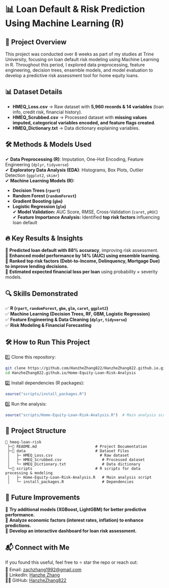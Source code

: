 # 📊 Loan Default & Risk Prediction Using Machine Learning (R)  

## 🚀 Project Overview  
This project was conducted over 8 weeks as part of my studies at Trine University, focusing on loan default risk modeling using Machine Learning in R. Throughout this period, I explored data preprocessing, feature engineering, decision trees, ensemble models, and model evaluation to develop a predictive risk assessment tool for home equity loans.  

## 📊 Dataset Details  
- **HMEQ_Loss.csv** → Raw dataset with **5,960 records & 14 variables** (loan info, credit risk, financial history).  
- **HMEQ_Scrubbed.csv** → Processed dataset with **missing values imputed, categorical variables encoded, and feature flags created**.  
- **HMEQ_Dictionary.txt** → Data dictionary explaining variables.  

## 🛠️ Methods & Models Used  
✔ **Data Preprocessing (R)**: Imputation, One-Hot Encoding, Feature Engineering (`dplyr`, `tidyverse`)  
✔ **Exploratory Data Analysis (EDA)**: Histograms, Box Plots, Outlier Detection (`ggplot2`, `skimr`)  
✔ **Machine Learning Models (R):**  
  - **Decision Trees (`rpart`)**  
  - **Random Forest (`randomForest`)**  
  - **Gradient Boosting (`gbm`)**  
  - **Logistic Regression (`glm`)**  
✔ **Model Validation:** AUC Score, RMSE, Cross-Validation (`caret`, `pROC`)  
✔ **Feature Importance Analysis:** Identified **top risk factors** influencing loan default  

## 🔥 Key Results & Insights  
📌 **Predicted loan default with 88% accuracy**, improving risk assessment.  
📌 **Enhanced model performance by 14% (AUC) using ensemble learning.**  
📌 **Ranked top risk factors (Debt-to-Income, Delinquency, Mortgage Due) to improve lending decisions.**  
📌 **Estimated expected financial loss per loan** using probability × severity models.  

## 🔍 Skills Demonstrated  
✅ **R (`rpart`, `randomForest`, `gbm`, `glm`, `caret`, `ggplot2`)**  
✅ **Machine Learning (Decision Trees, RF, GBM, Logistic Regression)**  
✅ **Feature Engineering & Data Cleaning (`dplyr`, `tidyverse`)**  
✅ **Risk Modeling & Financial Forecasting**  

## 🛠️ How to Run This Project  
1️⃣ Clone this repository:  
   ```bash
   git clone https://github.com/HanzheZhang822/HanzheZhang822.github.io.git
   cd HanzheZhang822.github.io/Home-Equity-Loan-Risk-Analysis
   ```  
2️⃣ Install dependencies (R packages):  
   ```r
   source("scripts/install_packages.R")
   ```  
3️⃣ Run the analysis:  
   ```r
   source("scripts/Home-Equity-Loan-Risk-Analysis.R")  # Main analysis script
   ```  

## 📂 Project Structure  
```
📂 hmeq-loan-risk  
 ├─📝 README.md                          # Project Documentation  
 ├─📂 data                               # Dataset Files  
 │   ├─ HMEQ_Loss.csv                     # Raw dataset  
 │   ├─ HMEQ_Scrubbed.csv                  # Processed dataset  
 │   └─ HMEQ_Dictionary.txt                # Data dictionary  
 └─📂 scripts                            # R scripts for data processing & modeling  
 │   ├─ Home-Equity-Loan-Risk-Analysis.R   # Main analysis script  
 │   └─ install_packages.R                 # Dependencies  
```  

## 📌 Future Improvements  
🚀 **Try additional models (XGBoost, LightGBM) for better predictive performance.**  
🚀 **Analyze economic factors (interest rates, inflation) to enhance predictions.**  
🚀 **Develop an interactive dashboard for loan risk assessment.**  

## 📬 Connect with Me  
If you found this useful, feel free to ⭐ star the repo or reach out:  
📧 Email: zachzhang1992@gmail.com  
💼 LinkedIn: [Hanzhe Zhang](https://www.linkedin.com/in/hanzhezhang)  
👨‍💻 GitHub: [HanzheZhang822](https://hanzhezhang822.github.io)  
